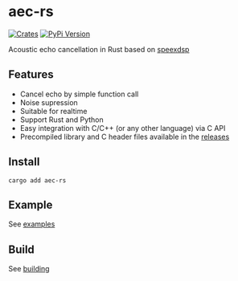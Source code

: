 # aec-rs

[![Crates](https://img.shields.io/crates/v/aec-rs?logo=rust&color=F07B3C)](https://crates.io/crates/aec-rs/)
[![PyPi Version](https://img.shields.io/pypi/v/pyaec?color=36719F&logo=python)](https://pypi.org/project/pyaec/)

Acoustic echo cancellation in Rust based on [speexdsp](https://github.com/xiph/speexdsp)

## Features

- Cancel echo by simple function call
- Noise supression
- Suitable for realtime
- Support Rust and Python
- Easy integration with C/C++ (or any other language) via C API
- Precompiled library and C header files available in the [releases](https://github.com/thewh1teagle/aec-rs/releases/latest)

## Install

```console
cargo add aec-rs
```

## Example

See [examples](examples)

## Build

See [building](BUILDING.md)
